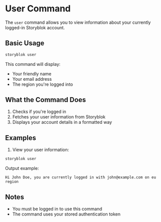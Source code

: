 # User Command

The `user` command allows you to view information about your currently logged-in Storyblok account.

## Basic Usage

```bash
storyblok user
```

This command will display:
- Your friendly name
- Your email address
- The region you're logged into

## What the Command Does

1. Checks if you're logged in
2. Fetches your user information from Storyblok
3. Displays your account details in a formatted way

## Examples

1. View your user information:
```bash
storyblok user
```

Output example:
```
Hi John Doe, you are currently logged in with john@example.com on eu region
```

## Notes

- You must be logged in to use this command
- The command uses your stored authentication token
